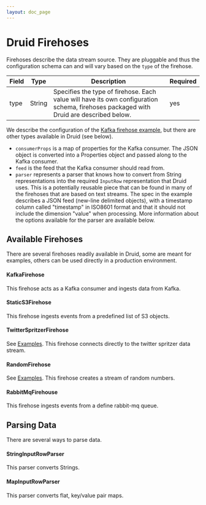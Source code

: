 ```yaml
---
layout: doc_page
---
```


# Druid Firehoses
Firehoses describe the data stream source. They are pluggable and thus the configuration schema can and will vary based on the `type` of the firehose.

| Field | Type | Description | Required |
|-------|------|-------------|----------|
| type | String | Specifies the type of firehose. Each value will have its own configuration schema, firehoses packaged with Druid are described below. | yes |

We describe the configuration of the [Kafka firehose example](Realtime-ingestion.html#realtime-specfile), but there are other types available in Druid (see below).

-   `consumerProps` is a map of properties for the Kafka consumer. The JSON object is converted into a Properties object and passed along to the Kafka consumer.
-   `feed` is the feed that the Kafka consumer should read from.
-   `parser` represents a parser that knows how to convert from String representations into the required `InputRow` representation that Druid uses. This is a potentially reusable piece that can be found in many of the firehoses that are based on text streams. The spec in the example describes a JSON feed (new-line delimited objects), with a timestamp column called "timestamp" in ISO8601 format and that it should not include the dimension "value" when processing. More information about the options available for the parser are available below.

Available Firehoses
-------------------

There are several firehoses readily available in Druid, some are meant for examples, others can be used directly in a production environment.

#### KafkaFirehose

This firehose acts as a Kafka consumer and ingests data from Kafka.

#### StaticS3Firehose

This firehose ingests events from a predefined list of S3 objects.

#### TwitterSpritzerFirehose

See [Examples](Examples.html). This firehose connects directly to the twitter spritzer data stream.

#### RandomFirehose

See [Examples](Examples.html). This firehose creates a stream of random numbers.

#### RabbitMqFirehouse

This firehose ingests events from a define rabbit-mq queue.

Parsing Data
------------

There are several ways to parse data.

#### StringInputRowParser

This parser converts Strings.

#### MapInputRowParser

This parser converts flat, key/value pair maps.
